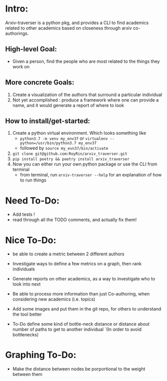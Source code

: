# Intro:
Arxiv-traverser is a python pkg, and provides a CLI to find academics related to other academics
 based on closeness through arxiv co-authorings.


## High-level Goal:
* Given a person, find the people who are most related to the things they work on

## More concrete Goals: 
1. Create a visualization of the authors that surround a particular individual
2. Not yet accomplished : produce a framework where one can provide a name,
 and it would generate a report of where to look 

## How to install/get-started:
1. Create a python virtual environment. Which looks something like 
    - `python3.7 -m venv my_env37` or `virtualenv --python=/usr/bin/python3.7 my_env37`
    - followed by `source my_evn37/bin/activate`
2. `git clone git@github.com:RoyRin/arxiv_traverser.git`
3. `pip install poetry && poetry install arxiv_traverser`
4. Now you can either run your own python package or use the CLI from terminal
    - from terminal, run `arxiv-traverser --help` for an explanation of how to run things

# Need To-Do:
- Add tests !
- read through all the TODO comments, and actually fix them!

# Nice To-Do:
- be able to create a metric between 2 different authors
- Investigate ways to define a few metrics on a graph, then rank individuals
- Generate reports on other academics, as a way to investigate who to look into next
- Be able to process more information than just Co-authoring, when considering new academics (i.e. topics)
- Add some images and put them in the git repo, for others to understand the tool better

- To-Do define some kind of bottle-neck distance or distance about number of paths to get to another individual
`(In order to avoid bottlenecks)
# Graphing To-Do:
- Make the distance between nodes be porportional to the weight between them

